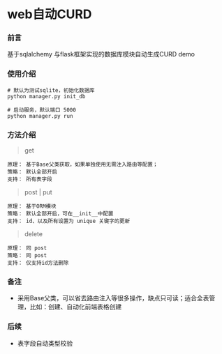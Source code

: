 # web自动CURD

### 前言

基于sqlalchemy 与flask框架实现的数据库模块自动生成CURD demo

### 使用介绍


	# 默认为测试sqlite，初始化数据库
	python manager.py init_db		
	
	# 启动服务，默认端口 5000	
	python manager.py run				


### 方法介绍

> get

	原理： 基于Base父类获取，如果单独使用无需注入路由等配置；
	策略： 默认全部开启
	支持： 所有表字段

> post | put

	原理： 基于ORM模块
	策略： 默认全部开启，可在__init__中配置
	支持： id、以及所有设置为 unique 关键字的更新

> delete

	原理： 同 post
	策略： 同 post
	支持： 仅支持id方法删除

### 备注

* 采用Base父类，可以省去路由注入等很多操作，缺点只可读；适合全表管理，比如：创建、自动化前端表格创建

### 后续

* 表字段自动类型校验

